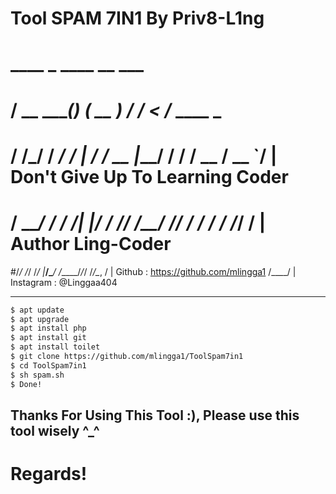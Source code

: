 # Tool SPAM 7IN1 By Priv8-L1ng
#    ____       _       ____        __   ___
#   / __ \_____(_)   __( __ )      / /  <  /___  ____ _
#  / /_/ / ___/ / | / / __  |_____/ /   / / __ \/ __ `/   | Don't Give Up To Learning Coder
# / ____/ /  / /| |/ / /_/ /_____/ /___/ / / / / /_/ /    | Author Ling-Coder
#/_/   /_/  /_/ |___/\____/     /_____/_/_/ /_/\__, /     | Github : https://github.com/mlingga1
                                             /____/       | Instagram : @Linggaa404
_____________________________________________________

```sh
$ apt update
$ apt upgrade
$ apt install php
$ apt install git
$ apt install toilet
$ git clone https://github.com/mlingga1/ToolSpam7in1
$ cd ToolSpam7in1
$ sh spam.sh
$ Done!
```
## Thanks For Using This Tool :), Please use this tool wisely ^_^
# Regards!
